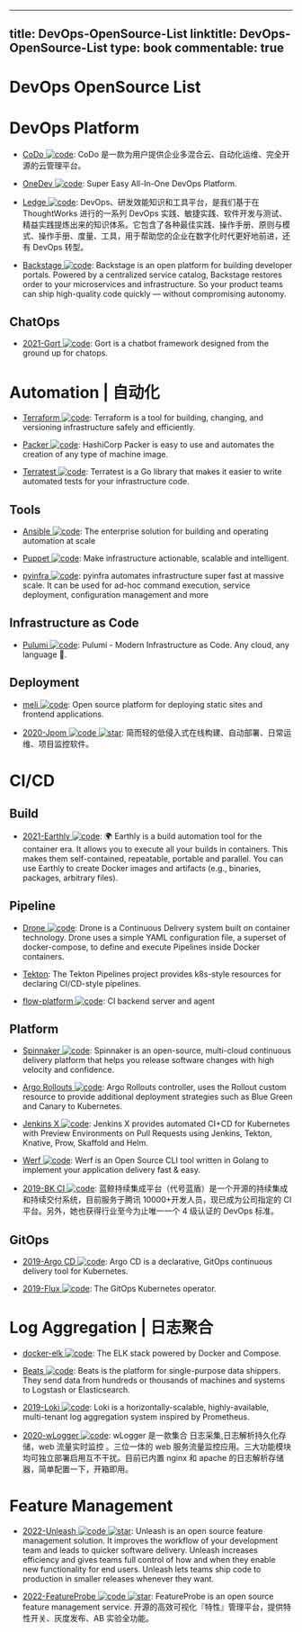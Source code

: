 
---
title: DevOps-OpenSource-List
linktitle: DevOps-OpenSource-List
type: book
commentable: true
---

# DevOps OpenSource List

# DevOps Platform

- [CoDo ![code](https://ng-tech.icu/assets/code.svg)](https://github.com/opendevops-cn): CoDo 是一款为用户提供企业多混合云、自动化运维、完全开源的云管理平台。

- [OneDev ![code](https://ng-tech.icu/assets/code.svg)](https://github.com/theonedev/onedev): Super Easy All-In-One DevOps Platform.

- [Ledge ![code](https://ng-tech.icu/assets/code.svg)](https://gitee.com/phodal/ledge): DevOps、研发效能知识和工具平台，是我们基于在 ThoughtWorks 进行的一系列 DevOps 实践、敏捷实践、软件开发与测试、精益实践提炼出来的知识体系。它包含了各种最佳实践、操作手册、原则与模式、操作手册、度量、工具，用于帮助您的企业在数字化时代更好地前进，还有 DevOps 转型。

- [Backstage ![code](https://ng-tech.icu/assets/code.svg)](https://github.com/spotify/backstage#getting-started): Backstage is an open platform for building developer portals. Powered by a centralized service catalog, Backstage restores order to your microservices and infrastructure. So your product teams can ship high-quality code quickly — without compromising autonomy.

## ChatOps

- [2021-Gort ![code](https://ng-tech.icu/assets/code.svg)](https://github.com/getgort/gort): Gort is a chatbot framework designed from the ground up for chatops.

# Automation | 自动化

- [Terraform ![code](https://ng-tech.icu/assets/code.svg)](https://www.terraform.io/): Terraform is a tool for building, changing, and versioning infrastructure safely and efficiently.

- [Packer ![code](https://ng-tech.icu/assets/code.svg)](https://packer.io/): HashiCorp Packer is easy to use and automates the creation of any type of machine image.

- [Terratest ![code](https://ng-tech.icu/assets/code.svg)](https://github.com/gruntwork-io/terratest): Terratest is a Go library that makes it easier to write automated tests for your infrastructure code.

## Tools

- [Ansible ![code](https://ng-tech.icu/assets/code.svg)](https://www.ansible.com/): The enterprise solution for building and operating automation at scale

- [Puppet ![code](https://ng-tech.icu/assets/code.svg)](https://puppet.com/): Make infrastructure actionable, scalable and intelligent.

- [pyinfra ![code](https://ng-tech.icu/assets/code.svg)](https://github.com/Fizzadar/pyinfra): pyinfra automates infrastructure super fast at massive scale. It can be used for ad-hoc command execution, service deployment, configuration management and more

## Infrastructure as Code

- [Pulumi ![code](https://ng-tech.icu/assets/code.svg)](https://github.com/pulumi/pulumi): Pulumi - Modern Infrastructure as Code. Any cloud, any language 🚀.

## Deployment

- [meli ![code](https://ng-tech.icu/assets/code.svg)](https://github.com/getmeli/meli): Open source platform for deploying static sites and frontend applications.

- [2020-Jpom ![code](https://ng-tech.icu/assets/code.svg) ![star](https://img.shields.io/github/stars/dromara/Jpom)](https://github.com/dromara/Jpom): 简而轻的低侵入式在线构建、自动部署、日常运维、项目监控软件。

# CI/CD

## Build

- [2021-Earthly ![code](https://ng-tech.icu/assets/code.svg)](https://github.com/earthly/earthly): 🌍 Earthly is a build automation tool for the container era. It allows you to execute all your builds in containers. This makes them self-contained, repeatable, portable and parallel. You can use Earthly to create Docker images and artifacts (e.g., binaries, packages, arbitrary files).

## Pipeline

- [Drone ![code](https://ng-tech.icu/assets/code.svg)](https://github.com/drone/drone): Drone is a Continuous Delivery system built on container technology. Drone uses a simple YAML configuration file, a superset of docker-compose, to define and execute Pipelines inside Docker containers.

- [Tekton](https://github.com/tektoncd/pipeline): The Tekton Pipelines project provides k8s-style resources for declaring CI/CD-style pipelines.

- [flow-platform ![code](https://ng-tech.icu/assets/code.svg)](https://github.com/FlowCI/flow-platform): CI backend server and agent

## Platform

- [Spinnaker ![code](https://ng-tech.icu/assets/code.svg)](https://www.spinnaker.io/concepts/): Spinnaker is an open-source, multi-cloud continuous delivery platform that helps you release software changes with high velocity and confidence.

- [Argo Rollouts ![code](https://ng-tech.icu/assets/code.svg)](https://github.com/argoproj/argo-rollouts): Argo Rollouts controller, uses the Rollout custom resource to provide additional deployment strategies such as Blue Green and Canary to Kubernetes.

- [Jenkins X ![code](https://ng-tech.icu/assets/code.svg)](https://github.com/jenkins-x/jx): Jenkins X provides automated CI+CD for Kubernetes with Preview Environments on Pull Requests using Jenkins, Tekton, Knative, Prow, Skaffold and Helm.

- [Werf ![code](https://ng-tech.icu/assets/code.svg)](https://github.com/flant/werf): Werf is an Open Source CLI tool written in Golang to implement your application delivery fast & easy.

- [2019-BK CI ![code](https://ng-tech.icu/assets/code.svg)](https://github.com/Tencent/bk-ci): 蓝鲸持续集成平台（代号蓝盾）是一个开源的持续集成和持续交付系统，目前服务于腾讯 10000+开发人员，现已成为公司指定的 CI 平台。另外，她也获得行业至今为止唯一一个 4 级认证的 DevOps 标准。

## GitOps

- [2019-Argo CD ![code](https://ng-tech.icu/assets/code.svg)](https://github.com/argoproj/argo-cd): Argo CD is a declarative, GitOps continuous delivery tool for Kubernetes.

- [2019-Flux ![code](https://ng-tech.icu/assets/code.svg)](https://github.com/fluxcd/flux): The GitOps Kubernetes operator.

# Log Aggregation | 日志聚合

- [docker-elk ![code](https://ng-tech.icu/assets/code.svg)](https://github.com/deviantony/docker-elk): The ELK stack powered by Docker and Compose.

- [Beats ![code](https://ng-tech.icu/assets/code.svg)](https://www.elastic.co/products/beats): Beats is the platform for single-purpose data shippers. They send data from hundreds or thousands of machines and systems to Logstash or Elasticsearch.

- [2019-Loki ![code](https://ng-tech.icu/assets/code.svg)](https://github.com/grafana/loki): Loki is a horizontally-scalable, highly-available, multi-tenant log aggregation system inspired by Prometheus.

- [2020-wLogger ![code](https://ng-tech.icu/assets/code.svg)](https://github.com/jyolo/wLogger): wLogger 是一款集合 日志采集,日志解析持久化存储，web 流量实时监控 。三位一体的 web 服务流量监控应用。三大功能模块均可独立部署启用互不干扰。目前已内置 nginx 和 apache 的日志解析存储器，简单配置一下，开箱即用。

# Feature Management

- [2022-Unleash ![code](https://ng-tech.icu/assets/code.svg) ![star](https://img.shields.io/github/stars/Unleash/unleash)](https://github.com/Unleash/unleash): Unleash is an open source feature management solution. It improves the workflow of your development team and leads to quicker software delivery. Unleash increases efficiency and gives teams full control of how and when they enable new functionality for end users. Unleash lets teams ship code to production in smaller releases whenever they want.

- [2022-FeatureProbe ![code](https://ng-tech.icu/assets/code.svg) ![star](https://img.shields.io/github/stars/FeatureProbe/FeatureProbe)](https://github.com/FeatureProbe/FeatureProbe): FeatureProbe is an open source feature management service. 开源的高效可视化『特性』管理平台，提供特性开关、灰度发布、AB 实验全功能。

    